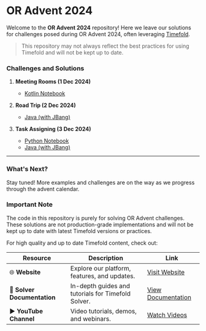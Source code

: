 # OR Advent 2024

Welcome to the **OR Advent 2024** repository! 
Here we leave our solutions for challenges posed during OR Advent 2024, often leveraging [Timefold](https://timefold.io).

> This repository may not always reflect the best practices for using Timefold and will not be kept up to date.
 
### Challenges and Solutions

1. **Meeting Rooms (1 Dec 2024)**
    - [Kotlin Notebook](dec-01-meeting-rooms/dec-01-meeting-rooms-kotlin.ipynb)

2. **Road Trip (2 Dec 2024)**
    - [Java (with JBang)](dec-02-road-trip/java)

3. **Task Assigning (3 Dec 2024)**
   - [Python Notebook](dec-03-task-assigning/python/dec-3-task-assigning-python.ipynb)
   - [Java (with JBang)](dec-03-task-assigning/java)
   
---

### What's Next?

Stay tuned! More examples and challenges are on the way as we progress through the advent calendar.

### Important Note
The code in this repository is purely for solving OR Advent challenges.
These solutions are not production-grade implementations and will not be kept up to date with latest Timefold versions or practices.

For high quality and up to date Timefold content, check out:

| Resource                    | Description                                        | Link                                                                               |
|-----------------------------|----------------------------------------------------|------------------------------------------------------------------------------------|
| 🌐 **Website**              | Explore our platform, features, and updates.       | [Visit Website](https://timefold.ai/)                                              |
| 📖 **Solver Documentation** | In-depth guides and tutorials for Timefold Solver. | [View Documentation](https://docs.timefold.ai/timefold-solver/latest/introduction) |
| ▶️ **YouTube Channel**      | Video tutorials, demos, and webinars.              | [Watch Videos](https://www.youtube.com/@timefold)                                  |

